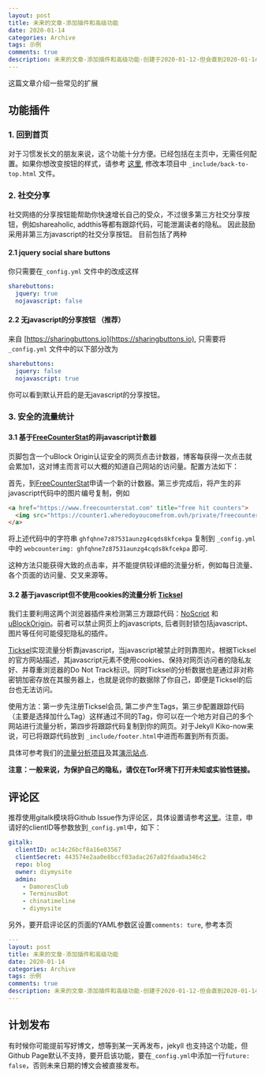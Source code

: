 ```yaml
---
layout: post
title: 未来的文章-添加插件和高级功能
date: 2020-01-14
categories: Archive
tags: 示例
comments: true
description: 未来的文章-添加插件和高级功能-创建于2020-01-12-但会直到2020-01-14再发布
---
```


这篇文章介绍一些常见的扩展

## 功能插件

### 1. 回到首页

对于习惯发长文的朋友来说，这个功能十分方便。已经包括在主页中，无需任何配置。如果你想改变按钮的样式，请参考 [这里](https://github.com/vfeskov/vanilla-back-to-top), 修改本项目中 `_include/back-to-top.html` 文件。

### 2. 社交分享

社交网络的分享按钮能帮助你快速增长自己的受众，不过很多第三方社交分享按钮，例如shareaholic, addthis等都有跟踪代码，可能泄漏读者的隐私。
因此鼓励采用非第三方javascript的社交分享按钮。
目前包括了两种
#### 2.1 jquery social share buttons
你只需要在`_config.yml` 文件中的改成这样
```yml
sharebuttons:
  jquery: true
  nojavascript: false
```
#### 2.2 无javascript的分享按钮 （推荐）
来自 [https://sharingbuttons.io](https://sharingbuttons.io), 只需要将`_config.yml` 文件中的以下部分改为
```yml
sharebuttons:
  jquery: false
  nojavascript: true
```
你可以看到默认开启的是无javascript的分享按钮。

### 3. 安全的流量统计

#### 3.1 基于[FreeCounterStat](https://www.freecounterstat.com)的非javascript计数器
页脚包含一个uBlock Origin认证安全的网页点击计数器，博客每获得一次点击就会累加1，这对博主而言可以大概的知道自己网站的访问量。配置方法如下：

首先，到[FreeCounterStat](https://www.freecounterstat.com)申请一个新的计数器。第三步完成后，将产生的非javascript代码中的图片编号复制，例如
```html
<a href="https://www.freecounterstat.com" title="free hit counters">
  <img src="https://counter1.wheredoyoucomefrom.ovh/private/freecounterstat.php?c=ghfqhne7z87531aunzg4cqds8kfcekpa" border="0" title="free hit counters" alt="free hit counters">
</a>
```
将上述代码中的字符串 `ghfqhne7z87531aunzg4cqds8kfcekpa` 复制到 `_config.yml` 中的 `webcounterimg: ghfqhne7z87531aunzg4cqds8kfcekpa` 即可.

这种方法只能获得大致的点击率，并不能提供较详细的流量分析，例如每日流量、各个页面的访问量、交叉来源等。

#### 3.2 基于javascript但不使用cookies的流量分析 [Ticksel](https://www.ticksel.com)
我们主要利用这两个浏览器插件来检测第三方跟踪代码：[NoScript](https://noscript.net/) 和 [uBlockOrigin](https://github.com/gorhill/uBlock)。前者可以禁止网页上的javascripts, 后者则封锁包括javascript、图片等任何可能侵犯隐私的插件。

[Ticksel](https://www.ticksel.com)实现流量分析靠javascript，当javascript被禁止时则靠图片。根据Ticksel的官方网站描述，其javascript元素不使用cookies、保持对网页访问者的隐私友好、并尊重浏览器的Do Not Track标识。同时Ticksel的分析数据也是通过非对称密钥加密存放在其服务器上，也就是说你的数据除了你自己，即便是Ticksel的后台也无法访问。

使用方法：第一步先注册Ticksel会员, 第二步产生Tags，第三步配置跟踪代码（主要是选择加什么Tag）这样通过不同的Tag，你可以在一个地方对自己的多个网站进行流量分析，第四步将跟踪代码复制到你的网页。对于Jekyll Kiko-now来说，可已将跟踪代码放到 `_include/footer.html`中进而布置到所有页面。

具体可参考我们的[流量分析项目](https://github.com/diymysite/analytics)及其[演示站点](https://diymysite.github.io/analytics).

**注意：一般来说，为保护自己的隐私，请仅在Tor环境下打开未知或实验性链接。**

## 评论区
推荐使用gitalk模块将Github Issue作为评论区，具体设置请参考[这里](https://github.com/gitalk/gitalk/blob/master/readme-cn.md)。注意，申请好的clientID等参数放到`_config.yml`中，如下：

```yaml
gitalk:
  clientID: ac14c26bcf8a16e03567
  clientSecret: 443574e2aa0e8bccf03adac267a82fdaa0a346c2
  repo: blog
  owner: diymysite
  admin:
    - DamoresClub
    - TerminusBot
    - chinatimeline
    - diymysite
```

另外，要开启评论区的页面的YAML参数区设置`comments: ture`, 参考本页
```yaml
---
layout: post
title: 未来的文章-添加插件和高级功能
date: 2020-01-14
categories: Archive
tags: 示例
comments: true
description: 未来的文章-添加插件和高级功能-创建于2020-01-12-但会直到2020-01-14再发布
---
```

## 计划发布
有时候你可能提前写好博文，想等到某一天再发布，jekyll 也支持这个功能，但Github Page默认不支持，要开启该功能，要在`_config.yml`中添加一行`future: false`，否则未来日期的博文会被直接发布。

